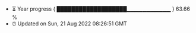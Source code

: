 - ⏳ Year progress { ███████████████████▁▁▁▁▁▁▁▁▁▁▁ } 63.66 %
- ⏰ Updated on Sun, 21 Aug 2022 08:26:51 GMT

